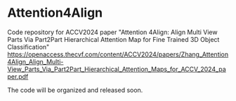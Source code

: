 # Attention4Align
Code repository for ACCV2024 paper "Attention 4Align: Align Multi View Parts Via Part2Part Hierarchical Attention Map for Fine Trained 3D Object Classification"
https://openaccess.thecvf.com/content/ACCV2024/papers/Zhang_Attention4Align_Align_Multi-View_Parts_Via_Part2Part_Hierarchical_Attention_Maps_for_ACCV_2024_paper.pdf

The code will be organized and released soon.

